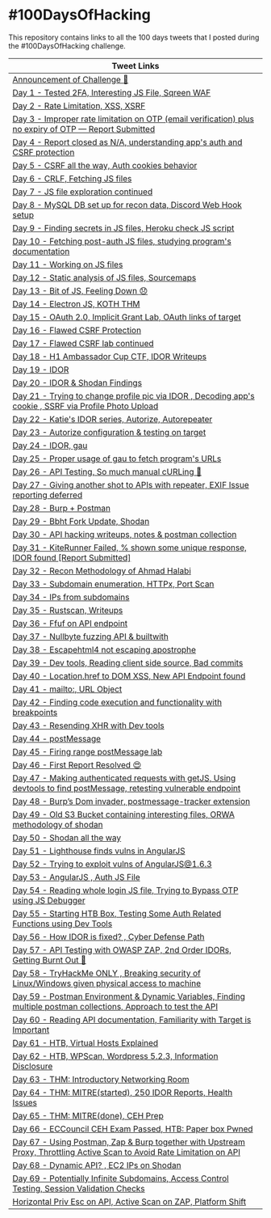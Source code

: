 # #100DaysOfHacking
This repository contains links to all the 100 days tweets that I posted during the #100DaysOfHacking challenge.

| Tweet Links |
|-------------|
|[Announcement of Challenge 🤞](https://twitter.com/NjmUlSqb/status/1476271862866857986?s=20&t=RsjJeeid_TJEOqgiByqq7Q)|
|[Day 1 - Tested 2FA, Interesting JS File, Sqreen WAF](https://twitter.com/NjmUlSqb/status/1477293904756187143)|
|[Day 2 - Rate Limitation, XSS, XSRF](https://twitter.com/NjmUlSqb/status/1477682943808221197)|
|[Day 3 - Improper rate limitation on OTP (email verification) plus no expiry of OTP — Report Submitted](https://twitter.com/NjmUlSqb/status/1478054322042818560)|
|[Day 4 - Report closed as N/A, understanding app's auth and CSRF protection](https://twitter.com/NjmUlSqb/status/1478420937301184512?s=20&t=ekSri9H8VBUSBCWRsw6e-Q)|
|[Day 5 - CSRF all the way, Auth cookies behavior](https://twitter.com/NjmUlSqb/status/1478769187019534342?s=20&t=ekSri9H8VBUSBCWRsw6e-Q)|
|[Day 6 - CRLF, Fetching JS files](https://twitter.com/NjmUlSqb/status/1479163256791052292?s=20&t=ekSri9H8VBUSBCWRsw6e-Q)|
|[Day 7 - JS file exploration continued](https://twitter.com/NjmUlSqb/status/1479502045660938242?s=20&t=ekSri9H8VBUSBCWRsw6e-Q)|
|[Day 8 - MySQL DB set up for recon data, Discord Web Hook setup](https://twitter.com/NjmUlSqb/status/1479860605788037126?s=20&t=ekSri9H8VBUSBCWRsw6e-Q)|
|[Day 9 - Finding secrets in JS files, Heroku check JS script](https://twitter.com/NjmUlSqb/status/1480224817848721415?s=20&t=ekSri9H8VBUSBCWRsw6e-Q)|
|[Day 10 - Fetching post-auth JS files, studying program's documentation](https://twitter.com/NjmUlSqb/status/1480582174973825033?s=20&t=ekSri9H8VBUSBCWRsw6e-Q)|
|[Day 11 - Working on JS files](https://twitter.com/NjmUlSqb/status/1480954038644576266?s=20&t=ekSri9H8VBUSBCWRsw6e-Q)|
|[Day 12 - Static analysis of JS files, Sourcemaps](https://twitter.com/NjmUlSqb/status/1481320096987594754?s=20&t=ekSri9H8VBUSBCWRsw6e-Q)|
|[Day 13 - Bit of JS, Feeling Down 😞](https://twitter.com/NjmUlSqb/status/1481637356746596357?s=20&t=ekSri9H8VBUSBCWRsw6e-Q)|
|[Day 14 - Electron JS, KOTH THM](https://twitter.com/NjmUlSqb/status/1482041741670858753?s=20&t=ekSri9H8VBUSBCWRsw6e-Q)|
|[Day 15 - OAuth 2.0, Implicit Grant Lab, OAuth links of target](https://twitter.com/NjmUlSqb/status/1482406196996943872?s=20&t=ekSri9H8VBUSBCWRsw6e-Q)|
|[Day 16 - Flawed CSRF Protection](https://twitter.com/NjmUlSqb/status/1482751570152505347?s=20&t=ekSri9H8VBUSBCWRsw6e-Q)|
|[Day 17 - Flawed CSRF lab continued](https://twitter.com/NjmUlSqb/status/1483123437296140290?s=20&t=ekSri9H8VBUSBCWRsw6e-Q)|
|[Day 18 - H1 Ambassador Cup CTF, IDOR Writeups](https://twitter.com/NjmUlSqb/status/1483506354547400707?s=20&t=ekSri9H8VBUSBCWRsw6e-Q)|
|[Day 19 - IDOR](https://twitter.com/NjmUlSqb/status/1483835714399875073?s=20&t=ekSri9H8VBUSBCWRsw6e-Q)|
|[Day 20 - IDOR & Shodan Findings](https://twitter.com/NjmUlSqb/status/1484203142690529280?s=20&t=ekSri9H8VBUSBCWRsw6e-Q)|
|[Day 21 - Trying to change profile pic via IDOR , Decoding app's cookie , SSRF via Profile Photo Upload](https://twitter.com/NjmUlSqb/status/1484580740511719430?s=20&t=ekSri9H8VBUSBCWRsw6e-Q)|
|[Day 22 - Katie's IDOR series, Autorize, Autorepeater](https://twitter.com/NjmUlSqb/status/1484929639055343620?s=20&t=ekSri9H8VBUSBCWRsw6e-Q)|
|[Day 23 - Autorize configuration & testing on target](https://twitter.com/NjmUlSqb/status/1485288940752019460?s=20&t=ekSri9H8VBUSBCWRsw6e-Q)|
|[Day 24 - IDOR, gau](https://twitter.com/NjmUlSqb/status/1485623213149278213?s=20&t=ekSri9H8VBUSBCWRsw6e-Q)|
|[Day 25 - Proper usage of gau to fetch program's URLs](https://twitter.com/NjmUlSqb/status/1486000587913187333?s=20&t=ekSri9H8VBUSBCWRsw6e-Q)|
|[Day 26 - API Testing, So much manual cURLing 🤢](https://twitter.com/NjmUlSqb/status/1486386556772532231?s=20&t=ekSri9H8VBUSBCWRsw6e-Q)|
|[Day 27 - Giving another shot to APIs with repeater, EXIF Issue reporting deferred](https://twitter.com/NjmUlSqb/status/1486748484107739136?s=20&t=ekSri9H8VBUSBCWRsw6e-Q)|
|[Day 28 - Burp + Postman](https://twitter.com/NjmUlSqb/status/1487118282113138696?s=20&t=ekSri9H8VBUSBCWRsw6e-Q)|
|[Day 29 - Bbht Fork Update, Shodan](https://twitter.com/NjmUlSqb/status/1487487357406400519?s=20&t=D3UXB70gMOrdebXR2gYyvQ)|
|[Day 30 - API hacking writeups, notes & postman collection](https://twitter.com/NjmUlSqb/status/1487817366822137861?s=20&t=XRI43DD7VGOiSkFYLfcmvQ)|
|[Day 31 - KiteRunner Failed, % shown some unique response, IDOR found [Report Submitted]](https://twitter.com/NjmUlSqb/status/1488185561579991040?s=20&t=R8HZ9ZCZWdzrrf7K_L9f6w)|
|[Day 32 - Recon Methodology of Ahmad Halabi](https://twitter.com/NjmUlSqb/status/1488518524402380806?s=20&t=cbuf0OISE7dJUOYTtj8GJg)|
|[Day 33 - Subdomain enumeration, HTTPx, Port Scan](https://twitter.com/NjmUlSqb/status/1488936705700896779?s=20&t=cbuf0OISE7dJUOYTtj8GJg)|
|[Day 34 - IPs from subdomains](https://twitter.com/NjmUlSqb/status/1489295127050960899?s=20&t=ySAgA8uJxd73QhWWiXtCYQ)|
|[Day 35 - Rustscan, Writeups](https://twitter.com/NjmUlSqb/status/1489648394930995205?s=20&t=N6w7yym30Hr0vmKnZKpgJQ)|
|[Day 36 - Ffuf on API endpoint](https://twitter.com/NjmUlSqb/status/1490009402421792770?s=20&t=HM7x-R3Fdiw45PPeX7_EqA)|
|[Day 37 - Nullbyte fuzzing API & builtwith](https://twitter.com/NjmUlSqb/status/1490383287977750536?s=20&t=O96BIsq2ph6Xzm1n0-muRA)|
|[Day 38 - Escapehtml4 not escaping apostrophe](https://twitter.com/NjmUlSqb/status/1490747310489444354?s=20&t=O96BIsq2ph6Xzm1n0-muRA)|
|[Day 39 - Dev tools, Reading client side source, Bad commits](https://twitter.com/NjmUlSqb/status/1491060273636986880?s=20&t=Sh0K48ej3RmYUXCbUU8zFw)|
|[Day 40 - Location.href to DOM XSS, New API Endpoint found](https://twitter.com/NjmUlSqb/status/1491454409251115009?s=20&t=uCaQDm0EuQIjxEwEuiS6vQ)|
|[Day 41 - mailto:, URL Object](https://twitter.com/NjmUlSqb/status/1491804266779930626?s=20&t=-nAKT3ug4VlGB8SeVWo9Xw)|
|[Day 42 - Finding code execution and functionality with breakpoints](https://twitter.com/NjmUlSqb/status/1492153005231198212?s=20&t=HhWemL1lvrhyp0Mo_osyFw)|
|[Day 43 - Resending XHR with Dev tools](https://twitter.com/NjmUlSqb/status/1492560737637699590?s=20&t=RQIv8RN3bf_lbukHCkH-kA)|
|[Day 44 - postMessage](https://twitter.com/NjmUlSqb/status/1492891592507731971?s=20&t=3eFqDmSWZoWg-rDGIL2Lug)|
|[Day 45 - Firing range postMessage lab](https://twitter.com/NjmUlSqb/status/1493277880939331590?s=20&t=VpqhgY2RF26BMLOoNV1dUg)|
|[Day 46 - First Report Resolved 😍](https://twitter.com/NjmUlSqb/status/1493599291763564546?s=20&t=hRV_Oh1ggYAzxESoUgTiaA)|
|[Day 47 - Making authenticated requests with getJS, Using devtools to find postMessage, retesting vulnerable endpoint](https://twitter.com/NjmUlSqb/status/1493987682531385345?s=20&t=0-3m1CHE-RrXSUOESykyCg)|
|[Day 48 - Burp’s Dom invader, postmessage-tracker extension](https://twitter.com/NjmUlSqb/status/1494349513942777857?s=20&t=dmj5e-56g213neY2-zc-6g)|
|[Day 49 - Old S3 Bucket containing interesting files, ORWA methodology of shodan](https://twitter.com/NjmUlSqb/status/1494705407511740429?t=UasoFAZCxaAY16UJEqQVTQ&s=19)|
|[Day 50 - Shodan all the way](https://twitter.com/NjmUlSqb/status/1494990026953961472?t=6F7d2OJTIrWf_6zOCHPJNQ&s=19)|
|[Day 51 - Lighthouse finds vulns in AngularJS](https://twitter.com/NjmUlSqb/status/1495434659357990918?s=20&t=XKrH9Sjak8zcit7yOmTtpg)|
|[Day 52 - Trying to exploit vulns of AngularJS@1.6.3](https://twitter.com/NjmUlSqb/status/1495799269298741253?s=20&t=gyGufTmrJ9H2Dm5kosk4ew)|
|[Day 53 - AngularJS , Auth JS File](https://twitter.com/NjmUlSqb/status/1496173290909540358?s=20&t=xKprp6ExyzPbtBRFX2mDTg)|
| [Day 54 - Reading whole login JS file, Trying to Bypass OTP using JS Debugger](https://twitter.com/NjmUlSqb/status/1496519348181422089?s=20&t=D85FSXSdXPdgkMKCuYfWZg) |
|[Day 55 - Starting HTB Box, Testing Some Auth Related Functions using Dev Tools](https://twitter.com/NjmUlSqb/status/1496866279365517323?s=20&t=jxPZwLzvG4LsQ5bLjwAqVA)|
|[Day 56 - How IDOR is fixed? , Cyber Defense Path](https://twitter.com/NjmUlSqb/status/1497250354932580353?s=20&t=nTF7S96i3mIhNmFRYdsMOg)|
|[Day 57 - API Testing with OWASP ZAP, 2nd Order IDORs, Getting Burnt Out 🥺](https://twitter.com/NjmUlSqb/status/1497621794626355202?s=20&t=I9X-24j2VmASGVywTZEMlw)|
|[Day 58 - TryHackMe ONLY , Breaking security of Linux/Windows given physical access to machine](https://twitter.com/NjmUlSqb/status/1497991132478783490?s=20&t=leEUpyAywaPaRuW-k0Fqpw)|
|[Day 59 - Postman Environment & Dynamic Variables, Finding multiple postman collections, Approach to test the API](https://twitter.com/NjmUlSqb/status/1498342694334214151?s=20&t=leEUpyAywaPaRuW-k0Fqpw)|
|[Day 60 - Reading API documentation, Familiarity with Target is Important](https://twitter.com/NjmUlSqb/status/1498626686157533185?s=20&t=k6n3I9d4dCWA3yBSeZ_Cqw)|
|[Day 61 - HTB, Virtual Hosts Explained](https://twitter.com/NjmUlSqb/status/1499060855069155330?s=20&t=UvfkiYdgvJ26t_A8eZkhKw)|
|[Day 62 - HTB, WPScan, Wordpress 5.2.3, Information Disclosure](https://twitter.com/NjmUlSqb/status/1499408869533044736?s=20&t=aNC3-hFHBB82qfZoL4QYbA)|
|[Day 63 - THM: Introductory Networking Room](https://twitter.com/NjmUlSqb/status/1499644293190979588?s=20&t=vJpmMWJ4KnYmhvdw1Eg2Pw)|
|[Day 64 - THM: MITRE(started), 250 IDOR Reports, Health Issues](https://twitter.com/NjmUlSqb/status/1500007323380633600?s=20&t=X8IzqciiiMv7V3xjARb8ug)|
|[Day 65 - THM: MITRE(done), CEH Prep](https://twitter.com/NjmUlSqb/status/1500498559854157827?s=20&t=fhI-qVVV5ghAptRi4y5J2A)|
|[Day 66 - ECCouncil CEH Exam Passed, HTB: Paper box Pwned](https://twitter.com/NjmUlSqb/status/1500864463385333774?s=20&t=V-Ngs4dj6h4HFDD2zSlALg)|
|[Day 67 - Using Postman, Zap & Burp together with Upstream Proxy, Throttling Active Scan to Avoid Rate Limitation on API](https://twitter.com/NjmUlSqb/status/1501235894916890626?s=20&t=N-K77uBzoNwysyEPDNWq5w)|
|[Day 68 -  Dynamic API? , EC2 IPs on Shodan](https://twitter.com/NjmUlSqb/status/1501591828453335045?s=20&t=UwmZxFvvWsZBmQGFKMYs7Q)|
|[Day 69 - Potentially Infinite Subdomains, Access Control Testing, Session Validation Checks](https://twitter.com/NjmUlSqb/status/1501973967946539018?s=20&t=xsDIIBZsLHrWlC07OLz0gA)|
|[Horizontal Priv Esc on API, Active Scan on ZAP, Platform Shift](https://twitter.com/NjmUlSqb/status/1502298931727945728?s=20&t=udv4F_NbW7u-ICwqmBnhcA)|
